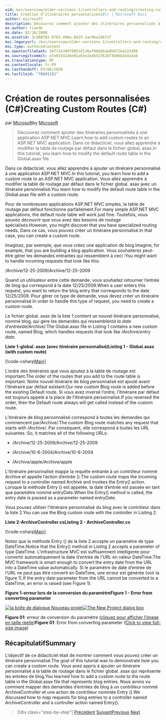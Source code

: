 ```yaml
---
uid: mvc/overview/older-versions-1/controllers-and-routing/creating-custom-routes-cs
title: Création d’itinéraires personnalisésC#() | Microsoft Docs
author: microsoft
description: Découvrez comment ajouter des itinéraires personnalisés à une application ASP.NET MVC. Dans ce didacticiel, vous allez apprendre à modifier la table de routage par défaut dans le fichier global. asax.
ms.author: riande
ms.date: 02/16/2009
ms.assetid: 3cd08f02-8763-490a-b625-2ac96a24b73f
msc.legacyurl: /mvc/overview/older-versions-1/controllers-and-routing/creating-custom-routes-cs
msc.type: authoredcontent
ms.openlocfilehash: 58f72e390f0053d136ef00ddbda0b071ba225d98
ms.sourcegitcommit: e7e91932a6e91a63e2e46417626f39d6b244a3ab
ms.translationtype: MT
ms.contentlocale: fr-FR
ms.lasthandoff: 03/06/2020
ms.locfileid: "78601331"
---
```

# <a name="creating-custom-routes-c"></a><span data-ttu-id="eb54d-104">Création de routes personnalisées (C#)</span><span class="sxs-lookup"><span data-stu-id="eb54d-104">Creating Custom Routes (C#)</span></span>

<span data-ttu-id="eb54d-105">par [Microsoft](https://github.com/microsoft)</span><span class="sxs-lookup"><span data-stu-id="eb54d-105">by [Microsoft](https://github.com/microsoft)</span></span>

> <span data-ttu-id="eb54d-106">Découvrez comment ajouter des itinéraires personnalisés à une application ASP.NET MVC.</span><span class="sxs-lookup"><span data-stu-id="eb54d-106">Learn how to add custom routes to an ASP.NET MVC application.</span></span> <span data-ttu-id="eb54d-107">Dans ce didacticiel, vous allez apprendre à modifier la table de routage par défaut dans le fichier global. asax.</span><span class="sxs-lookup"><span data-stu-id="eb54d-107">In this tutorial, you learn how to modify the default route table in the Global.asax file.</span></span>

<span data-ttu-id="eb54d-108">Dans ce didacticiel, vous allez apprendre à ajouter un itinéraire personnalisé à une application ASP.NET MVC.</span><span class="sxs-lookup"><span data-stu-id="eb54d-108">In this tutorial, you learn how to add a custom route to an ASP.NET MVC application.</span></span> <span data-ttu-id="eb54d-109">Vous allez apprendre à modifier la table de routage par défaut dans le fichier global. asax avec un itinéraire personnalisé.</span><span class="sxs-lookup"><span data-stu-id="eb54d-109">You learn how to modify the default route table in the Global.asax file with a custom route.</span></span>

<span data-ttu-id="eb54d-110">Pour de nombreuses applications ASP.NET MVC simples, la table de routage par défaut fonctionne parfaitement.</span><span class="sxs-lookup"><span data-stu-id="eb54d-110">For many simple ASP.NET MVC applications, the default route table will work just fine.</span></span> <span data-ttu-id="eb54d-111">Toutefois, vous pouvez découvrir que vous avez des besoins de routage spécialisés.</span><span class="sxs-lookup"><span data-stu-id="eb54d-111">However, you might discover that you have specialized routing needs.</span></span> <span data-ttu-id="eb54d-112">Dans ce cas, vous pouvez créer un itinéraire personnalisé.</span><span class="sxs-lookup"><span data-stu-id="eb54d-112">In that case, you can create a custom route.</span></span>

<span data-ttu-id="eb54d-113">Imaginez, par exemple, que vous créez une application de blog.</span><span class="sxs-lookup"><span data-stu-id="eb54d-113">Imagine, for example, that you are building a blog application.</span></span> <span data-ttu-id="eb54d-114">Vous souhaiterez peut-être gérer les demandes entrantes qui ressemblent à ceci :</span><span class="sxs-lookup"><span data-stu-id="eb54d-114">You might want to handle incoming requests that look like this:</span></span>

<span data-ttu-id="eb54d-115">/Archive/12-25-2009</span><span class="sxs-lookup"><span data-stu-id="eb54d-115">/Archive/12-25-2009</span></span>

<span data-ttu-id="eb54d-116">Quand un utilisateur entre cette demande, vous souhaitez retourner l’entrée de blog qui correspond à la date 12/25/2009.</span><span class="sxs-lookup"><span data-stu-id="eb54d-116">When a user enters this request, you want to return the blog entry that corresponds to the date 12/25/2009.</span></span> <span data-ttu-id="eb54d-117">Pour gérer ce type de demande, vous devez créer un itinéraire personnalisé.</span><span class="sxs-lookup"><span data-stu-id="eb54d-117">In order to handle this type of request, you need to create a custom route.</span></span>

<span data-ttu-id="eb54d-118">Le fichier global. asax de la liste 1 contient un nouvel itinéraire personnalisé, nommé blog, qui gère les demandes qui ressemblent*à la date d’entrée*de/Archive/.</span><span class="sxs-lookup"><span data-stu-id="eb54d-118">The Global.asax file in Listing 1 contains a new custom route, named Blog, which handles requests that look like /Archive/*entry date*.</span></span>

<span data-ttu-id="eb54d-119">**Liste 1-global. asax (avec itinéraire personnalisé)**</span><span class="sxs-lookup"><span data-stu-id="eb54d-119">**Listing 1 - Global.asax (with custom route)**</span></span>

[!code-csharp[Main](creating-custom-routes-cs/samples/sample1.cs)]

<span data-ttu-id="eb54d-120">L’ordre des itinéraires que vous ajoutez à la table de routage est important.</span><span class="sxs-lookup"><span data-stu-id="eb54d-120">The order of the routes that you add to the route table is important.</span></span> <span data-ttu-id="eb54d-121">Notre nouvel itinéraire de blog personnalisé est ajouté avant l’itinéraire par défaut existant.</span><span class="sxs-lookup"><span data-stu-id="eb54d-121">Our new custom Blog route is added before the existing Default route.</span></span> <span data-ttu-id="eb54d-122">Si vous avez inversé l’ordre, l’itinéraire par défaut est toujours appelé à la place de l’itinéraire personnalisé.</span><span class="sxs-lookup"><span data-stu-id="eb54d-122">If you reversed the order, then the Default route always will get called instead of the custom route.</span></span>

<span data-ttu-id="eb54d-123">L’itinéraire de blog personnalisé correspond à toutes les demandes qui commencent par/Archive/.</span><span class="sxs-lookup"><span data-stu-id="eb54d-123">The custom Blog route matches any request that starts with /Archive/.</span></span> <span data-ttu-id="eb54d-124">Par conséquent, elle correspond à toutes les URL suivantes :</span><span class="sxs-lookup"><span data-stu-id="eb54d-124">So, it matches all of the following URLs:</span></span>

- <span data-ttu-id="eb54d-125">/Archive/12-25-2009</span><span class="sxs-lookup"><span data-stu-id="eb54d-125">/Archive/12-25-2009</span></span>

- <span data-ttu-id="eb54d-126">/Archive/10-6-2004</span><span class="sxs-lookup"><span data-stu-id="eb54d-126">/Archive/10-6-2004</span></span>

- <span data-ttu-id="eb54d-127">/Archive/apple</span><span class="sxs-lookup"><span data-stu-id="eb54d-127">/Archive/apple</span></span>

<span data-ttu-id="eb54d-128">L’itinéraire personnalisé mappe la requête entrante à un contrôleur nommé Archive et appelle l’action d’entrée ().</span><span class="sxs-lookup"><span data-stu-id="eb54d-128">The custom route maps the incoming request to a controller named Archive and invokes the Entry() action.</span></span> <span data-ttu-id="eb54d-129">Lorsque la méthode Entry () est appelée, la date d’entrée est passée en tant que paramètre nommé entryDate.</span><span class="sxs-lookup"><span data-stu-id="eb54d-129">When the Entry() method is called, the entry date is passed as a parameter named entryDate.</span></span>

<span data-ttu-id="eb54d-130">Vous pouvez utiliser l’itinéraire personnalisé du blog avec le contrôleur dans la liste 2.</span><span class="sxs-lookup"><span data-stu-id="eb54d-130">You can use the Blog custom route with the controller in Listing 2.</span></span>

<span data-ttu-id="eb54d-131">**Liste 2-ArchiveController.cs**</span><span class="sxs-lookup"><span data-stu-id="eb54d-131">**Listing 2 - ArchiveController.cs**</span></span>

[!code-csharp[Main](creating-custom-routes-cs/samples/sample2.cs)]

<span data-ttu-id="eb54d-132">Notez que la méthode Entry () de la liste 2 accepte un paramètre de type DateTime.</span><span class="sxs-lookup"><span data-stu-id="eb54d-132">Notice that the Entry() method in Listing 2 accepts a parameter of type DateTime.</span></span> <span data-ttu-id="eb54d-133">L’infrastructure MVC est suffisamment intelligente pour convertir automatiquement la date d’entrée de l’URL en valeur DateTime.</span><span class="sxs-lookup"><span data-stu-id="eb54d-133">The MVC framework is smart enough to convert the entry date from the URL into a DateTime value automatically.</span></span> <span data-ttu-id="eb54d-134">Si le paramètre de date d’entrée de l’URL ne peut pas être converti en DateTime, une erreur est générée (voir la figure 1).</span><span class="sxs-lookup"><span data-stu-id="eb54d-134">If the entry date parameter from the URL cannot be converted to a DateTime, an error is raised (see Figure 1).</span></span>

<span data-ttu-id="eb54d-135">**Figure 1-erreur lors de la conversion du paramètre**</span><span class="sxs-lookup"><span data-stu-id="eb54d-135">**Figure 1 - Error from converting parameter**</span></span>

<span data-ttu-id="eb54d-136">[![la boîte de dialogue Nouveau projet](creating-custom-routes-cs/_static/image1.jpg)](creating-custom-routes-cs/_static/image1.png)</span><span class="sxs-lookup"><span data-stu-id="eb54d-136">[![The New Project dialog box](creating-custom-routes-cs/_static/image1.jpg)](creating-custom-routes-cs/_static/image1.png)</span></span>

<span data-ttu-id="eb54d-137">**Figure 01**: erreur de conversion du paramètre ([cliquez pour afficher l’image en taille réelle](creating-custom-routes-cs/_static/image2.png))</span><span class="sxs-lookup"><span data-stu-id="eb54d-137">**Figure 01**: Error from converting parameter ([Click to view full-size image](creating-custom-routes-cs/_static/image2.png))</span></span>

## <a name="summary"></a><span data-ttu-id="eb54d-138">Récapitulatif</span><span class="sxs-lookup"><span data-stu-id="eb54d-138">Summary</span></span>

<span data-ttu-id="eb54d-139">L’objectif de ce didacticiel était de montrer comment vous pouvez créer un itinéraire personnalisé.</span><span class="sxs-lookup"><span data-stu-id="eb54d-139">The goal of this tutorial was to demonstrate how you can create a custom route.</span></span> <span data-ttu-id="eb54d-140">Vous avez appris à ajouter un itinéraire personnalisé à la table de routage dans le fichier global. asax qui représente les entrées de blog.</span><span class="sxs-lookup"><span data-stu-id="eb54d-140">You learned how to add a custom route to the route table in the Global.asax file that represents blog entries.</span></span> <span data-ttu-id="eb54d-141">Nous avons vu comment mapper des demandes d’entrées de blog à un contrôleur nommé ArchiveController et une action de contrôleur nommée Entry ().</span><span class="sxs-lookup"><span data-stu-id="eb54d-141">We discussed how to map requests for blog entries to a controller named ArchiveController and a controller action named Entry().</span></span>

> [!div class="step-by-step"]
> <span data-ttu-id="eb54d-142">[Précédent](aspnet-mvc-controllers-overview-cs.md)
> [Suivant](creating-a-route-constraint-cs.md)</span><span class="sxs-lookup"><span data-stu-id="eb54d-142">[Previous](aspnet-mvc-controllers-overview-cs.md)
[Next](creating-a-route-constraint-cs.md)</span></span>
